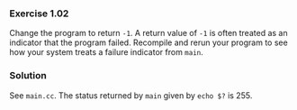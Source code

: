 ### Exercise 1.02

Change the program to return `-1`. A return value of `-1` is often treated as an
indicator that the program failed. Recompile and rerun your program to see how
your system treats a failure indicator from `main`.

### Solution

See `main.cc`. The status returned by `main` given by `echo $?` is 255.

